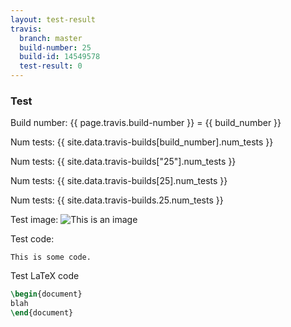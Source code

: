 ```yaml
---
layout: test-result
travis:
  branch: master
  build-number: 25
  build-id: 14549578
  test-result: 0
---
```

### Test



Build number: {{ page.travis.build-number }} = {{ build_number }}

Num tests: {{ site.data.travis-builds[build_number].num_tests }}

Num tests: {{ site.data.travis-builds["25"].num_tests }}

Num tests: {{ site.data.travis-builds[25].num_tests }}

Num tests: {{ site.data.travis-builds.25.num_tests }}

Test image:
![This is an image](http://lorempixel.com/400/200/)


Test code:

```
This is some code.
```

Test LaTeX code

```latex
\begin{document}
blah
\end{document}
```

